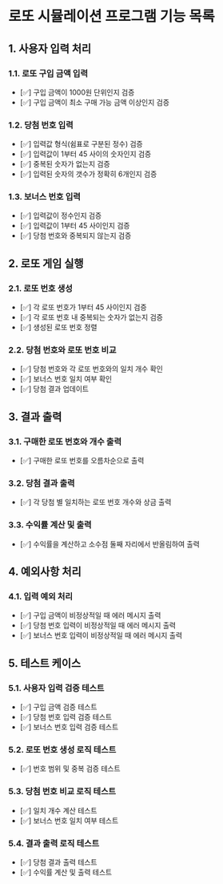 # 로또 시뮬레이션 프로그램 기능 목록

## 1. 사용자 입력 처리
### 1.1. 로또 구입 금액 입력
- [✅] 구입 금액이 1000원 단위인지 검증
- [✅] 구입 금액이 최소 구매 가능 금액 이상인지 검증
### 1.2. 당첨 번호 입력
- [✅] 입력값 형식(쉼표로 구분된 정수) 검증
- [✅] 입력값이 1부터 45 사이의 숫자인지 검증
- [✅] 중복된 숫자가 없는지 검증
- [✅] 입력된 숫자의 갯수가 정확히 6개인지 검증
### 1.3. 보너스 번호 입력
- [✅] 입력값이 정수인지 검증
- [✅] 입력값이 1부터 45 사이인지 검증
- [✅] 당첨 번호와 중복되지 않는지 검증

## 2. 로또 게임 실행
### 2.1. 로또 번호 생성
- [✅] 각 로또 번호가 1부터 45 사이인지 검증
- [✅] 각 로또 번호 내 중복되는 숫자가 없는지 검증
- [✅] 생성된 로또 번호 정렬
### 2.2. 당첨 번호와 로또 번호 비교
- [✅] 당첨 번호와 각 로또 번호와의 일치 개수 확인
- [✅] 보너스 번호 일치 여부 확인
- [✅] 당첨 결과 업데이트

## 3. 결과 출력
### 3.1. 구매한 로또 번호와 개수 출력
- [✅] 구매한 로또 번호를 오름차순으로 출력
### 3.2. 당첨 결과 출력
- [✅] 각 당첨 별 일치하는 로또 번호 개수와 상금 출력
### 3.3. 수익률 계산 및 출력
- [✅] 수익률을 계산하고 소수점 둘째 자리에서 반올림하여 출력

## 4. 예외사항 처리
### 4.1. 입력 예외 처리
- [✅] 구입 금액이 비정상적일 때 에러 메시지 출력
- [✅] 당첨 번호 입력이 비정상적일 때 에러 메시지 출력
- [✅] 보너스 번호 입력이 비정상적일 때 에러 메시지 출력

## 5. 테스트 케이스
### 5.1. 사용자 입력 검증 테스트
- [✅] 구입 금액 검증 테스트
- [✅] 당첨 번호 입력 검증 테스트
- [✅] 보너스 번호 입력 검증 테스트
### 5.2. 로또 번호 생성 로직 테스트
- [✅] 번호 범위 및 중복 검증 테스트
### 5.3. 당첨 번호 비교 로직 테스트
- [✅] 일치 개수 계산 테스트
- [✅] 보너스 번호 일치 여부 테스트
### 5.4. 결과 출력 로직 테스트
- [✅] 당첨 결과 출력 테스트
- [✅] 수익률 계산 및 출력 테스트
